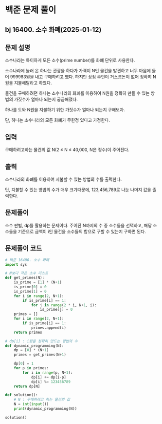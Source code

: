 # 백준 문제 풀이

## bj 16400. 소수 화폐(2025-01-12)

## 문제 설명

소수나라는 특이하게 모든 소수(prime number)를 화폐 단위로 사용한다.

소수나라에 놀러 온 하나는 관광을 하다가 가격이 N인 물건을 발견하고 너무 마음에 들어 999983원을 내고 구매하려고 했다. 하지만 상점 주인이 거스름돈이 없어 정확히 N원을 지불해달라고 하였다.

물건을 구매하려던 하나는 소수나라의 화폐를 이용하여 N원을 정확히 만들 수 있는 방법의 가짓수가 얼마나 되는지 궁금해졌다.

하나를 도와 N원을 지불하기 위한 가짓수가 얼마나 되는지 구해보자.

단, 하나는 소수나라의 모든 화폐가 무한정 있다고 가정한다.

## 입력

구매하려고하는 물건의 값 N(2 ≤ N ≤ 40,000, N은 정수)이 주어진다.

## 출력

소수나라의 화폐를 이용하여 지불할 수 있는 방법의 수를 출력한다.

단, 지불할 수 있는 방법의 수가 매우 크기때문에, 123,456,789로 나눈 나머지 값을 출력한다.

## 문제풀이

소수 판별, dp를 활용하는 문제이다. 주어진 N까지의 수 중 소수들을 선택하고, 해당 소수들을 기준으로 금액이 i인 물건을 소수들의 합으로 구할 수 있는지 구하면 된다.

## 문제풀이 코드

```python
# 백준 16400. 소수 화폐
import sys

# N보다 작은 소수 리스트
def get_primes(N):
    is_prime = [1] * (N+1)
    is_prime[0] = 0
    is_prime[1] = 0
    for i in range(2, N+1):
        if is_prime[i] == 1:
            for j in range(2 * i, N+1, i):
                is_prime[j] = 0
    primes = []
    for i in range(2, N+1):
        if is_prime[i] == 1:
            primes.append(i)
    return primes

# dp[i] : i원을 정확히 만드는 방법의 수
def dynamic_programming(N):
    dp = [0] * (N+1)
    primes = get_primes(N+1)

    dp[0] = 1
    for p in primes:
        for i in range(p, N+1):
            dp[i] += dp[i-p]
            dp[i] %= 123456789
    return dp[N]

def solution():
    # N : 구매하려고 하는 물건의 값
    N = int(input())
    print(dynamic_programming(N))

solution()
```
